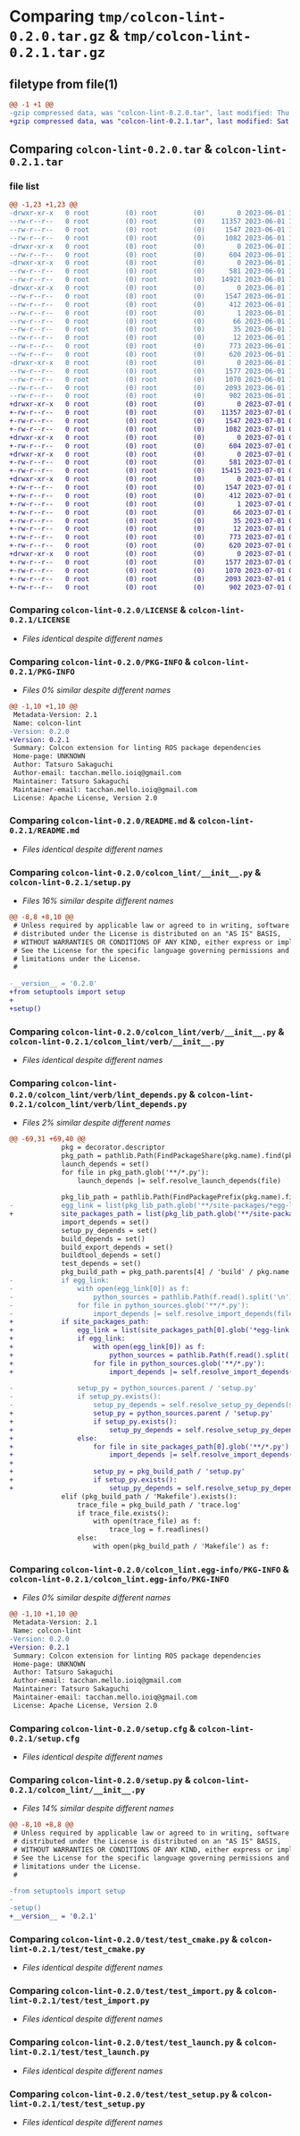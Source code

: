 # Comparing `tmp/colcon-lint-0.2.0.tar.gz` & `tmp/colcon-lint-0.2.1.tar.gz`

## filetype from file(1)

```diff
@@ -1 +1 @@
-gzip compressed data, was "colcon-lint-0.2.0.tar", last modified: Thu Jun  1 15:00:38 2023, max compression
+gzip compressed data, was "colcon-lint-0.2.1.tar", last modified: Sat Jul  1 04:37:50 2023, max compression
```

## Comparing `colcon-lint-0.2.0.tar` & `colcon-lint-0.2.1.tar`

### file list

```diff
@@ -1,23 +1,23 @@
-drwxr-xr-x   0 root         (0) root         (0)        0 2023-06-01 15:00:38.446222 colcon-lint-0.2.0/
--rw-r--r--   0 root         (0) root         (0)    11357 2023-06-01 15:00:15.000000 colcon-lint-0.2.0/LICENSE
--rw-r--r--   0 root         (0) root         (0)     1547 2023-06-01 15:00:38.446222 colcon-lint-0.2.0/PKG-INFO
--rw-r--r--   0 root         (0) root         (0)     1082 2023-06-01 15:00:15.000000 colcon-lint-0.2.0/README.md
-drwxr-xr-x   0 root         (0) root         (0)        0 2023-06-01 15:00:38.446222 colcon-lint-0.2.0/colcon_lint/
--rw-r--r--   0 root         (0) root         (0)      604 2023-06-01 15:00:15.000000 colcon-lint-0.2.0/colcon_lint/__init__.py
-drwxr-xr-x   0 root         (0) root         (0)        0 2023-06-01 15:00:38.446222 colcon-lint-0.2.0/colcon_lint/verb/
--rw-r--r--   0 root         (0) root         (0)      581 2023-06-01 15:00:15.000000 colcon-lint-0.2.0/colcon_lint/verb/__init__.py
--rw-r--r--   0 root         (0) root         (0)    14921 2023-06-01 15:00:15.000000 colcon-lint-0.2.0/colcon_lint/verb/lint_depends.py
-drwxr-xr-x   0 root         (0) root         (0)        0 2023-06-01 15:00:38.446222 colcon-lint-0.2.0/colcon_lint.egg-info/
--rw-r--r--   0 root         (0) root         (0)     1547 2023-06-01 15:00:38.000000 colcon-lint-0.2.0/colcon_lint.egg-info/PKG-INFO
--rw-r--r--   0 root         (0) root         (0)      412 2023-06-01 15:00:38.000000 colcon-lint-0.2.0/colcon_lint.egg-info/SOURCES.txt
--rw-r--r--   0 root         (0) root         (0)        1 2023-06-01 15:00:38.000000 colcon-lint-0.2.0/colcon_lint.egg-info/dependency_links.txt
--rw-r--r--   0 root         (0) root         (0)       66 2023-06-01 15:00:38.000000 colcon-lint-0.2.0/colcon_lint.egg-info/entry_points.txt
--rw-r--r--   0 root         (0) root         (0)       35 2023-06-01 15:00:38.000000 colcon-lint-0.2.0/colcon_lint.egg-info/requires.txt
--rw-r--r--   0 root         (0) root         (0)       12 2023-06-01 15:00:38.000000 colcon-lint-0.2.0/colcon_lint.egg-info/top_level.txt
--rw-r--r--   0 root         (0) root         (0)      773 2023-06-01 15:00:38.446222 colcon-lint-0.2.0/setup.cfg
--rw-r--r--   0 root         (0) root         (0)      620 2023-06-01 15:00:15.000000 colcon-lint-0.2.0/setup.py
-drwxr-xr-x   0 root         (0) root         (0)        0 2023-06-01 15:00:38.446222 colcon-lint-0.2.0/test/
--rw-r--r--   0 root         (0) root         (0)     1577 2023-06-01 15:00:15.000000 colcon-lint-0.2.0/test/test_cmake.py
--rw-r--r--   0 root         (0) root         (0)     1070 2023-06-01 15:00:15.000000 colcon-lint-0.2.0/test/test_import.py
--rw-r--r--   0 root         (0) root         (0)     2093 2023-06-01 15:00:15.000000 colcon-lint-0.2.0/test/test_launch.py
--rw-r--r--   0 root         (0) root         (0)      902 2023-06-01 15:00:15.000000 colcon-lint-0.2.0/test/test_setup.py
+drwxr-xr-x   0 root         (0) root         (0)        0 2023-07-01 04:37:50.683274 colcon-lint-0.2.1/
+-rw-r--r--   0 root         (0) root         (0)    11357 2023-07-01 04:37:43.000000 colcon-lint-0.2.1/LICENSE
+-rw-r--r--   0 root         (0) root         (0)     1547 2023-07-01 04:37:50.683274 colcon-lint-0.2.1/PKG-INFO
+-rw-r--r--   0 root         (0) root         (0)     1082 2023-07-01 04:37:43.000000 colcon-lint-0.2.1/README.md
+drwxr-xr-x   0 root         (0) root         (0)        0 2023-07-01 04:37:50.683274 colcon-lint-0.2.1/colcon_lint/
+-rw-r--r--   0 root         (0) root         (0)      604 2023-07-01 04:37:43.000000 colcon-lint-0.2.1/colcon_lint/__init__.py
+drwxr-xr-x   0 root         (0) root         (0)        0 2023-07-01 04:37:50.683274 colcon-lint-0.2.1/colcon_lint/verb/
+-rw-r--r--   0 root         (0) root         (0)      581 2023-07-01 04:37:43.000000 colcon-lint-0.2.1/colcon_lint/verb/__init__.py
+-rw-r--r--   0 root         (0) root         (0)    15415 2023-07-01 04:37:43.000000 colcon-lint-0.2.1/colcon_lint/verb/lint_depends.py
+drwxr-xr-x   0 root         (0) root         (0)        0 2023-07-01 04:37:50.683274 colcon-lint-0.2.1/colcon_lint.egg-info/
+-rw-r--r--   0 root         (0) root         (0)     1547 2023-07-01 04:37:50.000000 colcon-lint-0.2.1/colcon_lint.egg-info/PKG-INFO
+-rw-r--r--   0 root         (0) root         (0)      412 2023-07-01 04:37:50.000000 colcon-lint-0.2.1/colcon_lint.egg-info/SOURCES.txt
+-rw-r--r--   0 root         (0) root         (0)        1 2023-07-01 04:37:50.000000 colcon-lint-0.2.1/colcon_lint.egg-info/dependency_links.txt
+-rw-r--r--   0 root         (0) root         (0)       66 2023-07-01 04:37:50.000000 colcon-lint-0.2.1/colcon_lint.egg-info/entry_points.txt
+-rw-r--r--   0 root         (0) root         (0)       35 2023-07-01 04:37:50.000000 colcon-lint-0.2.1/colcon_lint.egg-info/requires.txt
+-rw-r--r--   0 root         (0) root         (0)       12 2023-07-01 04:37:50.000000 colcon-lint-0.2.1/colcon_lint.egg-info/top_level.txt
+-rw-r--r--   0 root         (0) root         (0)      773 2023-07-01 04:37:50.683274 colcon-lint-0.2.1/setup.cfg
+-rw-r--r--   0 root         (0) root         (0)      620 2023-07-01 04:37:43.000000 colcon-lint-0.2.1/setup.py
+drwxr-xr-x   0 root         (0) root         (0)        0 2023-07-01 04:37:50.683274 colcon-lint-0.2.1/test/
+-rw-r--r--   0 root         (0) root         (0)     1577 2023-07-01 04:37:43.000000 colcon-lint-0.2.1/test/test_cmake.py
+-rw-r--r--   0 root         (0) root         (0)     1070 2023-07-01 04:37:43.000000 colcon-lint-0.2.1/test/test_import.py
+-rw-r--r--   0 root         (0) root         (0)     2093 2023-07-01 04:37:43.000000 colcon-lint-0.2.1/test/test_launch.py
+-rw-r--r--   0 root         (0) root         (0)      902 2023-07-01 04:37:43.000000 colcon-lint-0.2.1/test/test_setup.py
```

### Comparing `colcon-lint-0.2.0/LICENSE` & `colcon-lint-0.2.1/LICENSE`

 * *Files identical despite different names*

### Comparing `colcon-lint-0.2.0/PKG-INFO` & `colcon-lint-0.2.1/PKG-INFO`

 * *Files 0% similar despite different names*

```diff
@@ -1,10 +1,10 @@
 Metadata-Version: 2.1
 Name: colcon-lint
-Version: 0.2.0
+Version: 0.2.1
 Summary: Colcon extension for linting ROS package dependencies
 Home-page: UNKNOWN
 Author: Tatsuro Sakaguchi
 Author-email: tacchan.mello.ioiq@gmail.com
 Maintainer: Tatsuro Sakaguchi
 Maintainer-email: tacchan.mello.ioiq@gmail.com
 License: Apache License, Version 2.0
```

### Comparing `colcon-lint-0.2.0/README.md` & `colcon-lint-0.2.1/README.md`

 * *Files identical despite different names*

### Comparing `colcon-lint-0.2.0/colcon_lint/__init__.py` & `colcon-lint-0.2.1/setup.py`

 * *Files 16% similar despite different names*

```diff
@@ -8,8 +8,10 @@
 # Unless required by applicable law or agreed to in writing, software
 # distributed under the License is distributed on an "AS IS" BASIS,
 # WITHOUT WARRANTIES OR CONDITIONS OF ANY KIND, either express or implied.
 # See the License for the specific language governing permissions and
 # limitations under the License.
 #
 
-__version__ = '0.2.0'
+from setuptools import setup
+
+setup()
```

### Comparing `colcon-lint-0.2.0/colcon_lint/verb/__init__.py` & `colcon-lint-0.2.1/colcon_lint/verb/__init__.py`

 * *Files identical despite different names*

### Comparing `colcon-lint-0.2.0/colcon_lint/verb/lint_depends.py` & `colcon-lint-0.2.1/colcon_lint/verb/lint_depends.py`

 * *Files 2% similar despite different names*

```diff
@@ -69,31 +69,40 @@
             pkg = decorator.descriptor
             pkg_path = pathlib.Path(FindPackageShare(pkg.name).find(pkg.name)) / 'launch'
             launch_depends = set()
             for file in pkg_path.glob('**/*.py'):
                 launch_depends |= self.resolve_launch_depends(file)
 
             pkg_lib_path = pathlib.Path(FindPackagePrefix(pkg.name).find(pkg.name)) / 'lib'
-            egg_link = list(pkg_lib_path.glob('**/site-packages/*egg-link'))
+            site_packages_path = list(pkg_lib_path.glob('**/site-packages'))
             import_depends = set()
             setup_py_depends = set()
             build_depends = set()
             build_export_depends = set()
             buildtool_depends = set()
             test_depends = set()
             pkg_build_path = pkg_path.parents[4] / 'build' / pkg.name
-            if egg_link:
-                with open(egg_link[0]) as f:
-                    python_sources = pathlib.Path(f.read().split('\n')[0]) / pkg.name
-                for file in python_sources.glob('**/*.py'):
-                    import_depends |= self.resolve_import_depends(file)
+            if site_packages_path:
+                egg_link = list(site_packages_path[0].glob('*egg-link'))
+                if egg_link:
+                    with open(egg_link[0]) as f:
+                        python_sources = pathlib.Path(f.read().split('\n')[0]) / pkg.name
+                    for file in python_sources.glob('**/*.py'):
+                        import_depends |= self.resolve_import_depends(file)
 
-                setup_py = python_sources.parent / 'setup.py'
-                if setup_py.exists():
-                    setup_py_depends = self.resolve_setup_py_depends(setup_py)
+                    setup_py = python_sources.parent / 'setup.py'
+                    if setup_py.exists():
+                        setup_py_depends = self.resolve_setup_py_depends(setup_py)
+                else:
+                    for file in site_packages_path[0].glob('**/*.py'):
+                        import_depends |= self.resolve_import_depends(file)
+
+                    setup_py = pkg_build_path / 'setup.py'
+                    if setup_py.exists():
+                        setup_py_depends = self.resolve_setup_py_depends(setup_py)
             elif (pkg_build_path / 'Makefile').exists():
                 trace_file = pkg_build_path / 'trace.log'
                 if trace_file.exists():
                     with open(trace_file) as f:
                         trace_log = f.readlines()
                 else:
                     with open(pkg_build_path / 'Makefile') as f:
```

### Comparing `colcon-lint-0.2.0/colcon_lint.egg-info/PKG-INFO` & `colcon-lint-0.2.1/colcon_lint.egg-info/PKG-INFO`

 * *Files 0% similar despite different names*

```diff
@@ -1,10 +1,10 @@
 Metadata-Version: 2.1
 Name: colcon-lint
-Version: 0.2.0
+Version: 0.2.1
 Summary: Colcon extension for linting ROS package dependencies
 Home-page: UNKNOWN
 Author: Tatsuro Sakaguchi
 Author-email: tacchan.mello.ioiq@gmail.com
 Maintainer: Tatsuro Sakaguchi
 Maintainer-email: tacchan.mello.ioiq@gmail.com
 License: Apache License, Version 2.0
```

### Comparing `colcon-lint-0.2.0/setup.cfg` & `colcon-lint-0.2.1/setup.cfg`

 * *Files identical despite different names*

### Comparing `colcon-lint-0.2.0/setup.py` & `colcon-lint-0.2.1/colcon_lint/__init__.py`

 * *Files 14% similar despite different names*

```diff
@@ -8,10 +8,8 @@
 # Unless required by applicable law or agreed to in writing, software
 # distributed under the License is distributed on an "AS IS" BASIS,
 # WITHOUT WARRANTIES OR CONDITIONS OF ANY KIND, either express or implied.
 # See the License for the specific language governing permissions and
 # limitations under the License.
 #
 
-from setuptools import setup
-
-setup()
+__version__ = '0.2.1'
```

### Comparing `colcon-lint-0.2.0/test/test_cmake.py` & `colcon-lint-0.2.1/test/test_cmake.py`

 * *Files identical despite different names*

### Comparing `colcon-lint-0.2.0/test/test_import.py` & `colcon-lint-0.2.1/test/test_import.py`

 * *Files identical despite different names*

### Comparing `colcon-lint-0.2.0/test/test_launch.py` & `colcon-lint-0.2.1/test/test_launch.py`

 * *Files identical despite different names*

### Comparing `colcon-lint-0.2.0/test/test_setup.py` & `colcon-lint-0.2.1/test/test_setup.py`

 * *Files identical despite different names*

